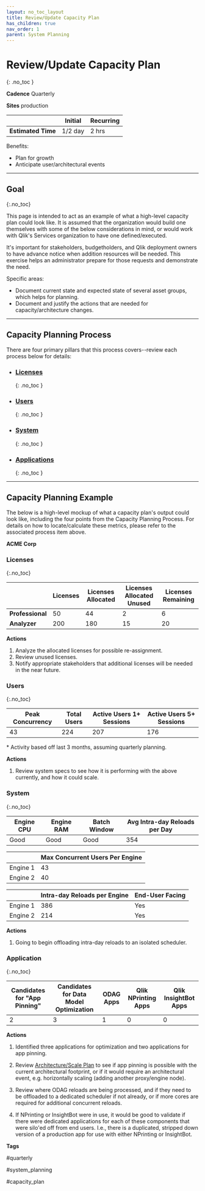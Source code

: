 ```yaml
---
layout: no_toc_layout
title: Review/Update Capacity Plan
has_children: true
nav_order: 1
parent: System Planning
---
```


# Review/Update Capacity Plan
{: .no_toc }

**Cadence** <span class="label cadence">Quarterly</span>

**Sites** <span class="label prod">production</span>

|                                  		                      | Initial    | Recurring   |
|-----------------------------------------------------------|------------|-------------|
| <i class="far fa-clock fa-sm"></i> **Estimated Time**     | 1/2 day     | 2 hrs      |

Benefits:

  - Plan for growth
  - Anticipate user/architectural events
  
-------------------------

## Goal
{:.no_toc}

This page is intended to act as an example of what a high-level capacity plan could look like. It is assumed that the organization would build one themselves with some of the below considerations in mind, or would work with Qlik's Services organization to have one defined/executed.

It's important for stakeholders, budgetholders, and Qlik deployment owners to have advance notice when addition resources will be needed. This exercise helps an administrator prepare for those requests and demonstrate the need. 

Specific areas:
- Document current state and expected state of several asset groups, which helps for planning.
- Document and justify the actions that are needed for capacity/architecture changes.

-------------------------

## Capacity Planning Process

There are four primary pillars that this process covers--review each process below for details:

*   ### [Licenses](review_update_capacity_plan/licenses.md)
    {: .no_toc }
*   ### [Users](review_update_capacity_plan/users.md)
    {: .no_toc }
*   ### [System](review_update_capacity_plan/system.md)
    {: .no_toc }
*   ### [Applications](review_update_capacity_plan/applications.md)
    {: .no_toc }

-------------------------

## Capacity Planning Example

The below is a high-level mockup of what a capacity plan's output could look like, including the four points from the Capacity Planning Process. For details on how to locate/calculate these metrics, please refer to the associated process item above.

**ACME Corp**


### Licenses
{:.no_toc}

|                  | Licenses | Licenses Allocated | Licenses Allocated Unused | Licenses Remaining |
|------------------|----------|--------------------|---------------------------|--------------------|
| **Professional** | 50       | 44                 | 2                         | 6                  |
| **Analyzer**     | 200      | 180                | 15                        | 20                 |

**Actions**

1. Analyze the allocated licenses for possible re-assignment.
2. Review unused licenses.
3. Notify appropriate stakeholders that additional licenses will be needed in the near future.

### Users
{:.no_toc}

| Peak Concurrency | Total Users | Active Users 1+ Sessions | Active Users 5+ Sessions |
|------------------|-------------|--------------------------|--------------------------|
| 43               | 224         | 207                      | 176                      |

\* Activity based off last 3 months, assuming quarterly planning.

**Actions**

1. Review system specs to see how it is performing with the above currently, and how it could scale.

### System
{:.no_toc}

| Engine CPU | Engine RAM |  Batch Window | Avg Intra-day Reloads per Day |
|------------|------------|---------------|-------------------------------|
| Good       | Good       | Good          | 354                           |

| 	         | Max Concurrent Users Per Engine |
|------------|---------------------------------|
| Engine 1   | 43			                   |
| Engine 2   | 40			                   |

| 	         | Intra-day Reloads per Engine | End-User Facing |
|------------|------------------------------|-----------------|
| Engine 1   | 386			                | Yes	          |
| Engine 2   | 214			                | Yes 	          |

**Actions**

1. Going to begin offloading intra-day reloads to an isolated scheduler.

### Application
{:.no_toc}

| Candidates for "App Pinning" | Candidates for Data Model Optimization | ODAG Apps | Qlik NPrinting Apps | Qlik InsightBot Apps |
|------------------------------|----------------------------------------|-----------|---------------------|----------------------|
| 2                            | 3                                      | 1         | 0                   | 0                    |

**Actions**

1. Identified three applications for optimization and two applications for app pinning.

2. Review [Architecture/Scale Plan](review_architecture_scale_plan.md) to see if app pinning is possible with the current architectural footprint, or if it would require an architectural event, e.g. horizontally scaling (adding another proxy/engine node).

3. Review where ODAG reloads are being processed, and if they need to be offloaded to a dedicated scheduler if not already, or if more cores are required for additional concurrent reloads.

4. If NPrinting or InsightBot were in use, it would be good to validate if there were dedicated applications for each of these components that were silo'ed off from end users. I.e., there is a duplicated, stripped down version of a production app for use with either NPrinting or InsightBot.

**Tags**

#quarterly

#system_planning

#capacity_plan

&nbsp;